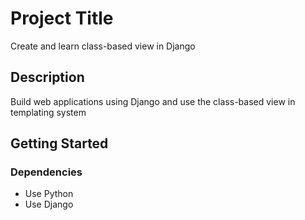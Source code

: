 # Project Title

Create and learn class-based view in Django

## Description

Build web applications using Django and use the class-based view in templating system

## Getting Started

### Dependencies

* Use Python
* Use Django